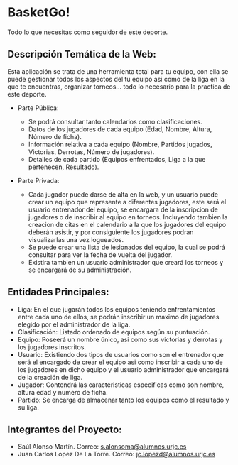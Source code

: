 BasketGo!
==========
Todo lo que necesitas como seguidor de este deporte.

## Descripción Temática de la Web:

Esta aplicación se trata de una herramienta total para tu equipo, con ella se puede gestionar todos los aspectos del tu equipo asi como de la liga en la que te encuentras, organizar torneos... todo lo necesario para la practica de este deporte.

* Parte Pública: 
  + Se podrá consultar tanto calendarios como clasificaciones.
  + Datos de los jugadores de cada equipo (Edad, Nombre, Altura, Número de ficha).
  + Información relativa a cada equipo (Nombre, Partidos jugados, Victorias, Derrotas, Número de jugadores).
  + Detalles de cada partido (Equipos enfrentados, Liga a la que pertenecen, Resultado).

* Parte Privada: 
  + Cada jugador puede darse de alta en la web, y un usuario puede crear un equipo que represente a diferentes jugadores, este será el      usuario entrenador del equipo, se encargara de la inscripcion de jugadores o de inscribir al equipo en torneos. Incluyendo tambien la creacion de citas en el calendario a la que los jugadores del equipo deberán asistir, y por consiguiente los jugadores podran visualizarlas una vez logueados.
  + Se puede crear una lista de lesionados del equipo, la cual se podrá consultar para ver la fecha de vuelta del jugador.
  + Existira tambien un usuario administrador que creará los torneos y se encargará de su administración.
 
## Entidades Principales:
* Liga: En el que jugarán todos los equipos teniendo enfrentamientos entre cada uno de ellos, se podrán inscribir un maximo de jugadores elegido por el administrador de la liga.
* Clasificación: Listado ordenado de equipos según su puntuación.
* Equipo: Poseerá un nombre único, asi como sus victorias y derrotas y los jugadores inscritos.
* Usuario: Existiendo dos tipos de usuarios como son el entrenador que será el encargado de crear el equipo asi como inscribir a cada uno de los jugadores en dicho equipo y el usuario administrador que encargará de la creación de liga.
* Jugador: Contendrá las caracteristicas especificas como son nombre, altura edad y numero de ficha.
* Partido: Se encarga de almacenar tanto los equipos como el resultado y su liga.

## Integrantes del Proyecto:
+ Saúl Alonso Martín. Correo: s.alonsoma@alumnos.urjc.es
+ Juan Carlos Lopez De La Torre. Correo: jc.lopezd@alumnos.urjc.es
